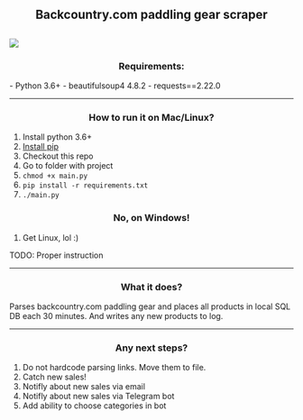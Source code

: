 <h2 align="center">Backcountry.com paddling gear scraper<h2>

![](https://i.imgur.com/xyEAmi6.png)

<h3 align="center">Requirements:</h3>
- Python 3.6+
- beautifulsoup4 4.8.2
- requests==2.22.0

------------
<h3 align="center">How to run it on Mac/Linux?</h3>

1. Install python 3.6+
2. [Install pip](https://pip.pypa.io/en/stable/installing/ "Install pip")
3. Checkout this repo
4. Go to folder with project
5. `chmod +x main.py`
6. `pip install -r requirements.txt`
7. `./main.py`

<h3 align="center">No, on Windows!</h3>

1. Get Linux, lol :)

TODO: Proper instruction

------------

<h3 align="center">What it does?</h3>

Parses backcountry.com paddling gear and places all products in local SQL DB each 30 minutes. And writes any new products to log. 


------------

<h3 align="center">Any next steps?</h3>

1. Do not hardcode parsing links. Move them to file.
2. Catch new sales!
3. Notifly about new sales via email
4. Notifly about new sales via Telegram bot
5. Add ability to choose categories in bot


